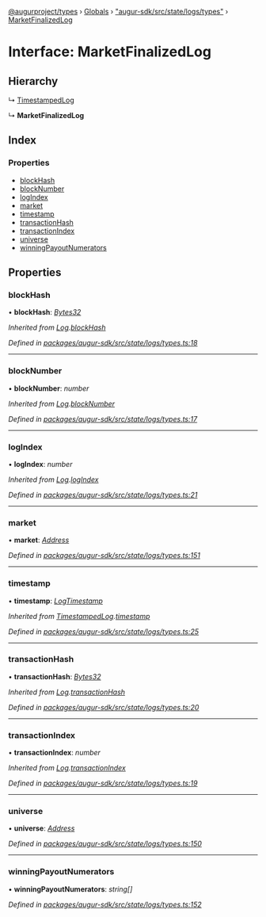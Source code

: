[@augurproject/types](../README.md) › [Globals](../globals.md) › ["augur-sdk/src/state/logs/types"](../modules/_augur_sdk_src_state_logs_types_.md) › [MarketFinalizedLog](_augur_sdk_src_state_logs_types_.marketfinalizedlog.md)

# Interface: MarketFinalizedLog

## Hierarchy

  ↳ [TimestampedLog](_augur_sdk_src_state_logs_types_.timestampedlog.md)

  ↳ **MarketFinalizedLog**

## Index

### Properties

* [blockHash](_augur_sdk_src_state_logs_types_.marketfinalizedlog.md#blockhash)
* [blockNumber](_augur_sdk_src_state_logs_types_.marketfinalizedlog.md#blocknumber)
* [logIndex](_augur_sdk_src_state_logs_types_.marketfinalizedlog.md#logindex)
* [market](_augur_sdk_src_state_logs_types_.marketfinalizedlog.md#market)
* [timestamp](_augur_sdk_src_state_logs_types_.marketfinalizedlog.md#timestamp)
* [transactionHash](_augur_sdk_src_state_logs_types_.marketfinalizedlog.md#transactionhash)
* [transactionIndex](_augur_sdk_src_state_logs_types_.marketfinalizedlog.md#transactionindex)
* [universe](_augur_sdk_src_state_logs_types_.marketfinalizedlog.md#universe)
* [winningPayoutNumerators](_augur_sdk_src_state_logs_types_.marketfinalizedlog.md#winningpayoutnumerators)

## Properties

###  blockHash

• **blockHash**: *[Bytes32](../modules/_augur_sdk_src_state_logs_types_.md#bytes32)*

*Inherited from [Log](_augur_sdk_src_state_logs_types_.log.md).[blockHash](_augur_sdk_src_state_logs_types_.log.md#blockhash)*

*Defined in [packages/augur-sdk/src/state/logs/types.ts:18](https://github.com/AugurProject/augur/blob/69c4be52bf/packages/augur-sdk/src/state/logs/types.ts#L18)*

___

###  blockNumber

• **blockNumber**: *number*

*Inherited from [Log](_augur_sdk_src_state_logs_types_.log.md).[blockNumber](_augur_sdk_src_state_logs_types_.log.md#blocknumber)*

*Defined in [packages/augur-sdk/src/state/logs/types.ts:17](https://github.com/AugurProject/augur/blob/69c4be52bf/packages/augur-sdk/src/state/logs/types.ts#L17)*

___

###  logIndex

• **logIndex**: *number*

*Inherited from [Log](_augur_sdk_src_state_logs_types_.log.md).[logIndex](_augur_sdk_src_state_logs_types_.log.md#logindex)*

*Defined in [packages/augur-sdk/src/state/logs/types.ts:21](https://github.com/AugurProject/augur/blob/69c4be52bf/packages/augur-sdk/src/state/logs/types.ts#L21)*

___

###  market

• **market**: *[Address](../modules/_augur_sdk_src_state_logs_types_.md#address)*

*Defined in [packages/augur-sdk/src/state/logs/types.ts:151](https://github.com/AugurProject/augur/blob/69c4be52bf/packages/augur-sdk/src/state/logs/types.ts#L151)*

___

###  timestamp

• **timestamp**: *[LogTimestamp](../modules/_augur_sdk_src_state_logs_types_.md#logtimestamp)*

*Inherited from [TimestampedLog](_augur_sdk_src_state_logs_types_.timestampedlog.md).[timestamp](_augur_sdk_src_state_logs_types_.timestampedlog.md#timestamp)*

*Defined in [packages/augur-sdk/src/state/logs/types.ts:25](https://github.com/AugurProject/augur/blob/69c4be52bf/packages/augur-sdk/src/state/logs/types.ts#L25)*

___

###  transactionHash

• **transactionHash**: *[Bytes32](../modules/_augur_sdk_src_state_logs_types_.md#bytes32)*

*Inherited from [Log](_augur_sdk_src_state_logs_types_.log.md).[transactionHash](_augur_sdk_src_state_logs_types_.log.md#transactionhash)*

*Defined in [packages/augur-sdk/src/state/logs/types.ts:20](https://github.com/AugurProject/augur/blob/69c4be52bf/packages/augur-sdk/src/state/logs/types.ts#L20)*

___

###  transactionIndex

• **transactionIndex**: *number*

*Inherited from [Log](_augur_sdk_src_state_logs_types_.log.md).[transactionIndex](_augur_sdk_src_state_logs_types_.log.md#transactionindex)*

*Defined in [packages/augur-sdk/src/state/logs/types.ts:19](https://github.com/AugurProject/augur/blob/69c4be52bf/packages/augur-sdk/src/state/logs/types.ts#L19)*

___

###  universe

• **universe**: *[Address](../modules/_augur_sdk_src_state_logs_types_.md#address)*

*Defined in [packages/augur-sdk/src/state/logs/types.ts:150](https://github.com/AugurProject/augur/blob/69c4be52bf/packages/augur-sdk/src/state/logs/types.ts#L150)*

___

###  winningPayoutNumerators

• **winningPayoutNumerators**: *string[]*

*Defined in [packages/augur-sdk/src/state/logs/types.ts:152](https://github.com/AugurProject/augur/blob/69c4be52bf/packages/augur-sdk/src/state/logs/types.ts#L152)*
